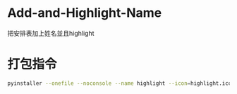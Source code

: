 # Add-and-Highlight-Name
把安排表加上姓名並且highlight

# 打包指令
```bash
pyinstaller --onefile --noconsole --name highlight --icon=highlight.ico main.py